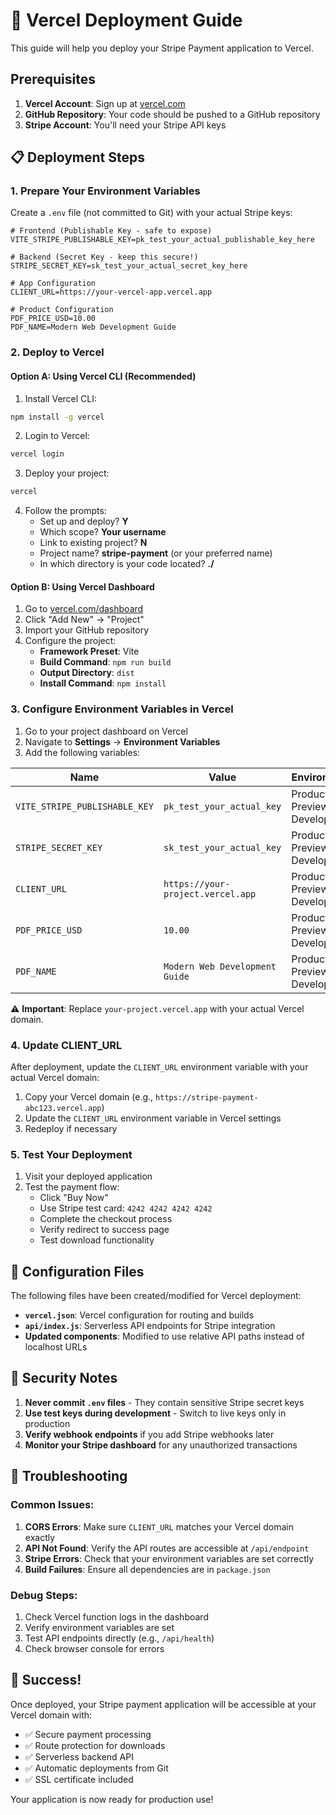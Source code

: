# 🚀 Vercel Deployment Guide

This guide will help you deploy your Stripe Payment application to Vercel.

## Prerequisites

1. **Vercel Account**: Sign up at [vercel.com](https://vercel.com)
2. **GitHub Repository**: Your code should be pushed to a GitHub repository
3. **Stripe Account**: You'll need your Stripe API keys

## 📋 Deployment Steps

### 1. Prepare Your Environment Variables

Create a `.env` file (not committed to Git) with your actual Stripe keys:

```env
# Frontend (Publishable Key - safe to expose)
VITE_STRIPE_PUBLISHABLE_KEY=pk_test_your_actual_publishable_key_here

# Backend (Secret Key - keep this secure!)
STRIPE_SECRET_KEY=sk_test_your_actual_secret_key_here

# App Configuration
CLIENT_URL=https://your-vercel-app.vercel.app

# Product Configuration
PDF_PRICE_USD=10.00
PDF_NAME=Modern Web Development Guide
```

### 2. Deploy to Vercel

#### Option A: Using Vercel CLI (Recommended)

1. Install Vercel CLI:
```bash
npm install -g vercel
```

2. Login to Vercel:
```bash
vercel login
```

3. Deploy your project:
```bash
vercel
```

4. Follow the prompts:
   - Set up and deploy? **Y**
   - Which scope? **Your username**
   - Link to existing project? **N**
   - Project name? **stripe-payment** (or your preferred name)
   - In which directory is your code located? **./**

#### Option B: Using Vercel Dashboard

1. Go to [vercel.com/dashboard](https://vercel.com/dashboard)
2. Click "Add New" → "Project"
3. Import your GitHub repository
4. Configure the project:
   - **Framework Preset**: Vite
   - **Build Command**: `npm run build`
   - **Output Directory**: `dist`
   - **Install Command**: `npm install`

### 3. Configure Environment Variables in Vercel

1. Go to your project dashboard on Vercel
2. Navigate to **Settings** → **Environment Variables**
3. Add the following variables:

| Name | Value | Environment |
|------|-------|-------------|
| `VITE_STRIPE_PUBLISHABLE_KEY` | `pk_test_your_actual_key` | Production, Preview, Development |
| `STRIPE_SECRET_KEY` | `sk_test_your_actual_key` | Production, Preview, Development |
| `CLIENT_URL` | `https://your-project.vercel.app` | Production, Preview, Development |
| `PDF_PRICE_USD` | `10.00` | Production, Preview, Development |
| `PDF_NAME` | `Modern Web Development Guide` | Production, Preview, Development |

⚠️ **Important**: Replace `your-project.vercel.app` with your actual Vercel domain.

### 4. Update CLIENT_URL

After deployment, update the `CLIENT_URL` environment variable with your actual Vercel domain:

1. Copy your Vercel domain (e.g., `https://stripe-payment-abc123.vercel.app`)
2. Update the `CLIENT_URL` environment variable in Vercel settings
3. Redeploy if necessary

### 5. Test Your Deployment

1. Visit your deployed application
2. Test the payment flow:
   - Click "Buy Now"
   - Use Stripe test card: `4242 4242 4242 4242`
   - Complete the checkout process
   - Verify redirect to success page
   - Test download functionality

## 🔧 Configuration Files

The following files have been created/modified for Vercel deployment:

- **`vercel.json`**: Vercel configuration for routing and builds
- **`api/index.js`**: Serverless API endpoints for Stripe integration
- **Updated components**: Modified to use relative API paths instead of localhost URLs

## 🚨 Security Notes

1. **Never commit `.env` files** - They contain sensitive Stripe secret keys
2. **Use test keys during development** - Switch to live keys only in production
3. **Verify webhook endpoints** if you add Stripe webhooks later
4. **Monitor your Stripe dashboard** for any unauthorized transactions

## 🐛 Troubleshooting

### Common Issues:

1. **CORS Errors**: Make sure `CLIENT_URL` matches your Vercel domain exactly
2. **API Not Found**: Verify the API routes are accessible at `/api/endpoint`
3. **Stripe Errors**: Check that your environment variables are set correctly
4. **Build Failures**: Ensure all dependencies are in `package.json`

### Debug Steps:

1. Check Vercel function logs in the dashboard
2. Verify environment variables are set
3. Test API endpoints directly (e.g., `/api/health`)
4. Check browser console for errors

## 🎉 Success!

Once deployed, your Stripe payment application will be accessible at your Vercel domain with:

- ✅ Secure payment processing
- ✅ Route protection for downloads
- ✅ Serverless backend API
- ✅ Automatic deployments from Git
- ✅ SSL certificate included

Your application is now ready for production use!
